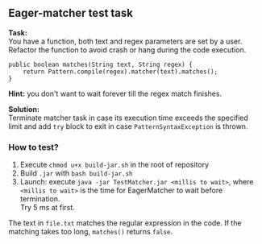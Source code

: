 ## Eager-matcher test task
**Task:**  
You have a function, both text and regex parameters are set by a user. Refactor the function to avoid crash or hang during the code execution.

    public boolean matches(String text, String regex) {
        return Pattern.compile(regex).matcher(text).matches();
    }
**Hint:** you don't want to wait forever till the regex match finishes.

**Solution:**                                                              
Terminate matcher task in case its execution time exceeds the specified limit and add `try` block 
to exit in case `PatternSyntaxException` is thrown.

### How to test?

1. Execute `chmod u+x build-jar.sh` in the root of repository
2. Build `.jar` with `bash build-jar.sh`
3. Launch: execute `java -jar TestMatcher.jar <millis to wait>`, where `<millis to wait>` is
   the time for EagerMatcher to wait before termination.   
   Try 5 ms at first.  

The text in `file.txt` matches the regular expression in the code. If the matching takes too 
long, `matches()` returns `false`.
